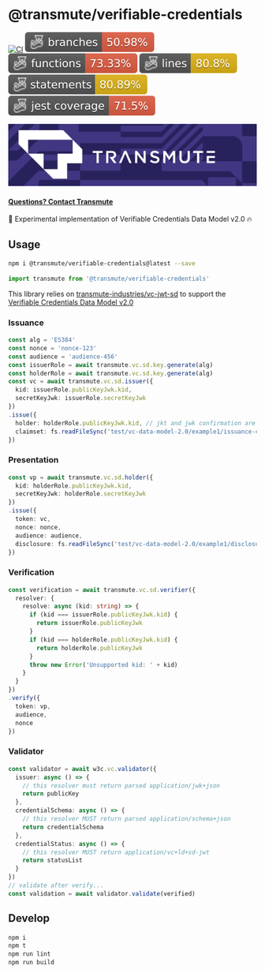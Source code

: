 # @transmute/verifiable-credentials

[![CI](https://github.com/transmute-industries/verifiable-credentials/actions/workflows/ci.yml/badge.svg)](https://github.com/transmute-industries/verifiable-credentials/actions/workflows/ci.yml)
![Branches](./badges/coverage-branches.svg)
![Functions](./badges/coverage-functions.svg)
![Lines](./badges/coverage-lines.svg)
![Statements](./badges/coverage-statements.svg)
![Jest coverage](./badges/coverage-jest%20coverage.svg)

<!-- [![NPM](https://nodei.co/npm/@transmute/verifiable-credentials.png?mini=true)](https://npmjs.org/package/@transmute/verifiable-credentials) -->

<img src="./transmute-banner.png" />

#### [Questions? Contact Transmute](https://transmute.typeform.com/to/RshfIw?typeform-source=verifiable-credentials)

🚧 Experimental implementation of Verifiable Credentials Data Model v2.0 🔥

## Usage

```sh
npm i @transmute/verifiable-credentials@latest --save
```

```ts
import transmute from '@transmute/verifiable-credentials'
```

This library relies on [transmute-industries/vc-jwt-sd](https://github.com/transmute-industries/vc-jwt-sd) 
to support the [Verifiable Credentials Data Model v2.0](https://www.w3.org/TR/vc-data-model-2.0/)

### Issuance

```ts
const alg = 'ES384'
const nonce = 'nonce-123'
const audience = 'audience-456'
const issuerRole = await transmute.vc.sd.key.generate(alg)
const holderRole = await transmute.vc.sd.key.generate(alg)
const vc = await transmute.vc.sd.issuer({
  kid: issuerRole.publicKeyJwk.kid,
  secretKeyJwk: issuerRole.secretKeyJwk
})
.issue({
  holder: holderRole.publicKeyJwk.kid, // jkt and jwk confirmation are both supported.
  claimset: fs.readFileSync('test/vc-data-model-2.0/example1/issuance-claims.yaml').toString()
})
```

### Presentation

```ts
const vp = await transmute.vc.sd.holder({
  kid: holderRole.publicKeyJwk.kid,
  secretKeyJwk: holderRole.secretKeyJwk
})
.issue({
  token: vc,
  nonce: nonce,
  audience: audience,
  disclosure: fs.readFileSync('test/vc-data-model-2.0/example1/disclosure-claims.yaml').toString()
})
```

### Verification

```ts
const verification = await transmute.vc.sd.verifier({
  resolver: {
    resolve: async (kid: string) => {
      if (kid === issuerRole.publicKeyJwk.kid) {
        return issuerRole.publicKeyJwk
      }
      if (kid === holderRole.publicKeyJwk.kid) {
        return holderRole.publicKeyJwk
      }
      throw new Error('Unsupported kid: ' + kid)
    }
  }
})
.verify({
  token: vp,
  audience,
  nonce
})
```



### Validator

```ts
const validator = await w3c.vc.validator({
  issuer: async () => {
    // this resolver must return parsed application/jwk+json
    return publicKey
  },
  credentialSchema: async () => {
    // this resolver MUST return parsed application/schema+json
    return credentialSchema
  },
  credentialStatus: async () => {
    // this resolver MUST return application/vc+ld+sd-jwt
    return statusList
  }
})
// validate after verify... 
const validation = await validator.validate(verified)
```

## Develop

```bash
npm i
npm t
npm run lint
npm run build
```